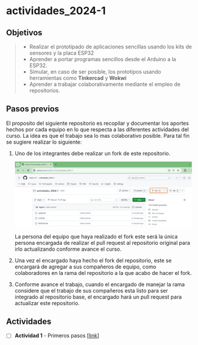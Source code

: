 # actividades_2024-1

## Objetivos

> * Realizar el prototipado de aplicaciones sencillas usando los kits de sensores y la placa ESP32
> * Aprender a portar programas sencillos desde el Arduino a la ESP32.
> * Simular, en caso de ser posible, los prototipos usando herramientas como **Tinkercad** y **Wokwi**
> * Aprender a trabajar colaborativamente mediante el empleo de repositorios.

## Pasos previos

El proposito del siguiente repositorio es recopilar y documentar los aportes hechos por cada equipo en lo que respecta a las diferentes actividades del curso. La idea es que el trabajo sea lo mas colaborativo posible. Para tal fin se sugiere realizar lo siguiente:

1. Uno de los integrantes debe realizar un fork de este repositorio. 
   
   ![fork_repo](fork_repo.png)

   La persona del equipo que haya realizado el fork este será la única persona encargada de realizar el pull request al repositorio original para irlo actualizando conforme avance el curso. 

2. Una vez el encargado haya hecho el fork del repositorio, este se encargará de agregar a sus compañeros de equipo, como colaboradores en la rama del repositorio a la que acabo de hacer el fork.
   
3. Conforme avance el trabajo, cuando el encargado de manejar la rama considere que el trabajo de sus compañeros esta listo para ser integrado al repositorio base, el encargado hará un pull request para actualizar este repositorio.

## Actividades

- [ ] **Actividad 1** - Primeros pasos [[link](./actividad_1/)]